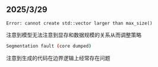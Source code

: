 ## 2025/3/29
```shell
Error: cannot create std::vector larger than max_size()
```
注意到模型无法注意到显存和数据规模的关系从而调整策略
```bash
Segmentation fault (core dumped)
```
注意到生成的代码在边界逻辑上经常存在问题